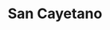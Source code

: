 ---
title: "San Cayetano"
url: /ciudad-autonoma-de-buenos-aires/san-cayetano-avenida-cabildo/
shop: cerrajero
---